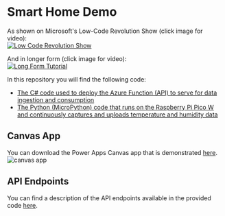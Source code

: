 # Smart Home Demo
As shown on Microsoft's Low-Code Revolution Show (click image for video):  
[![Low Code Revolution Show](https://img.youtube.com/vi/v0mPmCw5yl0/0.jpg)](https://www.youtube.com/watch?v=v0mPmCw5yl0)

And in longer form (click image for video):  
[![Long Form Tutorial](https://img.youtube.com/vi/BYmdi3mYHhM/0.jpg)](https://www.youtube.com/watch?v=BYmdi3mYHhM)
  
In this repository you will find the following code:
- [The C# code used to deploy the Azure Function (API) to serve for data ingestion and consumption](./src/api/)
- [The Python (MicroPython) code that runs on the Raspberry Pi Pico W and continuously captures and uploads temperature and humidity data](./src/rpi/)

## Canvas App
You can download the Power Apps Canvas app that is demonstrated [here](https://github.com/TimHanewich/smart-home-demo/releases/download/canvas1/Smart.Home.Monitor.msapp).  
![canvas app](https://i.imgur.com/vvNZl6T.png)

## API Endpoints
You can find a description of the API endpoints available in the provided code [here](endpoints.md).